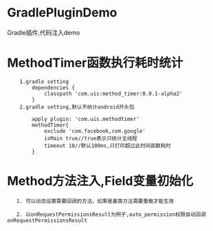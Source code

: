 # GradlePluginDemo
Gradle插件,代码注入demo

# MethodTimer函数执行耗时统计
        1.gradle setting
            dependencies {
                classpath 'com.uis:method_timer:0.0.1-alpha2'
            }
        2.gradle setting,默认不统计android开头包
       
            apply plugin: 'com.uis.methodtimer'
            methodTimer{
                exclude 'com.facebook,com.google'
                isMain true//true表示只统计主线程
                timeout 10//默认100ms,只打印超过此时间函数耗时
            }
# Method方法注入,Field变量初始化
       1. 可以动态设置需要回调的方法，如果是基类方法需要重载才能生效
    
       2. 以onRequestPermissionsResult为例子,auto_permission权限自动回调onRequestPermissionsResult
